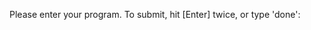 

Please enter your program. To submit, hit [Enter] twice, or type 'done':
































































































































































































































































































































































































































































































































































































